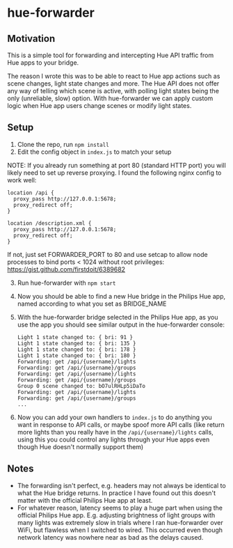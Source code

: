 hue-forwarder
=============

Motivation
----------

This is a simple tool for forwarding and intercepting Hue API traffic from Hue
apps to your bridge.

The reason I wrote this was to be able to react to Hue app actions such as
scene changes, light state changes and more. The Hue API does not offer any way
of telling which scene is active, with polling light states being the only
(unreliable, slow) option. With hue-forwarder we can apply custom logic when
Hue app users change scenes or modify light states.

Setup
-----

1. Clone the repo, run `npm install`
2. Edit the config object in `index.js` to match your setup

  NOTE: If you already run something at port 80 (standard HTTP port) you will
  likely need to set up reverse proxying. I found the following nginx config
  to work well:

  ```
  location /api {
    proxy_pass http://127.0.0.1:5678;
    proxy_redirect off;
  }

  location /description.xml {
    proxy_pass http://127.0.0.1:5678;
    proxy_redirect off;
  }
  ```

  If not, just set FORWARDER_PORT to 80 and use setcap to allow node processes to bind
  ports < 1024 without root privileges:
  https://gist.github.com/firstdoit/6389682

3. Run hue-forwarder with `npm start`
4. Now you should be able to find a new Hue bridge in the Philips Hue app,
   named according to what you set as BRIDGE_NAME
5. With the hue-forwarder bridge selected in the Philips Hue app, as you use
   the app you should see similar output in the hue-forwarder console:

   ```
   Light 1 state changed to: { bri: 91 }
   Light 1 state changed to: { bri: 135 }
   Light 1 state changed to: { bri: 178 }
   Light 1 state changed to: { bri: 180 }
   Forwarding: get /api/{username}/lights
   Forwarding: get /api/{username}/groups
   Forwarding: get /api/{username}/lights
   Forwarding: get /api/{username}/groups
   Group 0 scene changed to: bO7ulRHLp5iDaTo
   Forwarding: get /api/{username}/lights
   Forwarding: get /api/{username}/groups
   ...
   ```

6. Now you can add your own handlers to `index.js` to do anything you want in
   response to API calls, or maybe spoof more API calls (like return more
   lights than you really have in the `/api/{username}/lights` calls, using this
   you could control any lights through your Hue apps even though Hue doesn't
   normally support them)

Notes
-----

* The forwarding isn't perfect, e.g. headers may not always be identical to
  what the Hue bridge returns. In practice I have found out this doesn't matter
  with the official Philips Hue app at least.
* For whatever reason, latency seems to play a huge part when using the
  official Philips Hue app. E.g. adjusting brightness of light groups with many
  lights was extremely slow in trials where I ran hue-forwarder over WiFi, but
  flawless when I switched to wired. This occurred even though network latency
  was nowhere near as bad as the delays caused.

